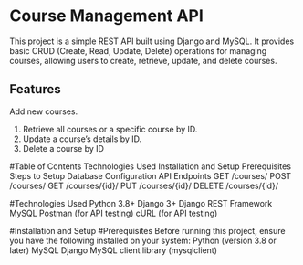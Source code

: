 # Course Management API
This project is a simple REST API built using Django and MySQL. 
It provides basic CRUD (Create, Read, Update, Delete) operations for managing courses, allowing users to create, retrieve, update, and delete courses.

## Features
Add new courses.
1. Retrieve all courses or a specific course by ID.
2. Update a course’s details by ID.
3. Delete a course by ID

#Table of Contents
              Technologies Used
              Installation and Setup
              Prerequisites
              Steps to Setup
              Database Configuration
              API Endpoints
              GET /courses/
              POST /courses/
              GET /courses/{id}/
              PUT /courses/{id}/
              DELETE /courses/{id}/

#Technologies Used
                 Python 3.8+
                 Django 3+
                 Django REST Framework
                 MySQL
                 Postman (for API testing)
                 cURL (for API testing)

#Installation and Setup
#Prerequisites
           Before running this project, ensure you have the following installed on your system:
               Python (version 3.8 or later)
               MySQL
               Django
               MySQL client library (mysqlclient)

